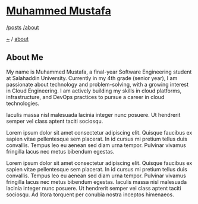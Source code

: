# [Muhammed Mustafa](../README.md)

[/posts](/posts/README.md) [/about](/about/README.md)

[~](../README.md) / [about](/about/README.md)

## About Me

My name is Muhammed Mustafa, a final-year Software Engineering student at Salahaddin University. Currently in my 4th grade (senior year), I am passionate about technology and problem-solving, with a growing interest in Cloud Engineering. I am actively building my skills in cloud platforms, infrastructure, and DevOps practices to pursue a career in cloud technologies. 

Iaculis massa nisl malesuada lacinia integer nunc posuere. Ut hendrerit semper vel class aptent taciti sociosqu. 

Lorem ipsum dolor sit amet consectetur adipiscing elit. Quisque faucibus ex sapien vitae pellentesque sem placerat. In id cursus mi pretium tellus duis convallis. Tempus leo eu aenean sed diam urna tempor. Pulvinar vivamus fringilla lacus nec metus bibendum egestas.

Lorem ipsum dolor sit amet consectetur adipiscing elit. Quisque faucibus ex sapien vitae pellentesque sem placerat. In id cursus mi pretium tellus duis convallis. Tempus leo eu aenean sed diam urna tempor. Pulvinar vivamus fringilla lacus nec metus bibendum egestas. Iaculis massa nisl malesuada lacinia integer nunc posuere. Ut hendrerit semper vel class aptent taciti sociosqu. Ad litora torquent per conubia nostra inceptos himenaeos.